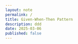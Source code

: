 ```yaml
---
layout: note
permalink: /
title: Given-When-Then Pattern
description: ddd
date: 2025-03-06
published: false
---
```

